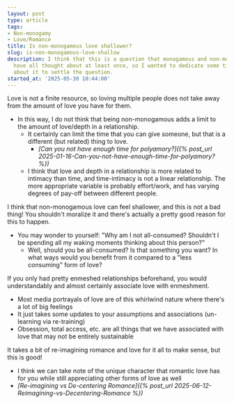 ```yaml
---
layout: post
type: article
tags:
- Non-monogamy
- Love/Romance
title: Is non-monogamous love shallower?
slug: is-non-monogamous-love-shallow
description: I think that this is a question that monogamous and non-monogamous people
  have all thought about at least once, so I wanted to dedicate some time thinking
  about it to settle the question.
started_at: '2025-05-30 10:44:00'
---
```


Love is not a finite resource, so loving multiple people does not take away from the amount of love you have for them.
* In this way, I do not think that being non-monogamous adds a limit to the amount of love/depth in a relationship.
    * It certainly can limit the time that you can give someone, but that is a different (but related) thing to love.
        * *[Can you not have enough time for polyamory?]({% post_url 2025-01-16-Can-you-not-have-enough-time-for-polyamory? %})*
    * I think that love and depth in a relationship is more related to intimacy than time, and time-intimacy is not a linear relationship. The more appropriate variable is probably effort/work, and has varying degrees of pay-off between different people.

I think that non-monogamous love can feel shallower, and this is not a bad thing! You shouldn't moralize it and there's actually a pretty good reason for this to happen.
* You may wonder to yourself: "Why am I not all-consumed? Shouldn't I be spending all my waking moments thinking about this person?"
    * Well, should you be all-consumed? Is that something you want? In what ways would you benefit from it compared to a "less consuming" form of love?

If you only had pretty enmeshed relationships beforehand, you would understandably and almost certainly associate love with enmeshment.
* Most media portrayals of love are of this whirlwind nature where there's a lot of big feelings
* It just takes some updates to your assumptions and associations (un-learning via re-training)
* Obsession, total access, etc. are all things that we have associated with love that may not be entirely sustainable

It takes a bit of re-imagining romance and love for it all to make sense, but this is good!
* I think we can take note of the unique character that romantic love has for you while still appreciating other forms of love as well
* *[Re-imagining vs De-centering Romance]({% post_url 2025-06-12-Reimagining-vs-Decentering-Romance %})*